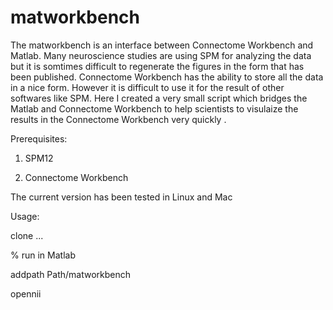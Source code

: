 # matworkbench
The matworkbench is an interface between Connectome Workbench and Matlab. Many neuroscience studies are using SPM for analyzing the data but it is somtimes difficult to regenerate the figures in the form that has been published. Connectome Workbench has the ability to store all the data in a nice form. However it is difficult to use it for the result of other softwares like SPM. Here I created a very small script which bridges the Matlab and Connectome Workbench to help scientists to visulaize the results in the Connectome Workbench very quickly .

Prerequisites:

1) SPM12

2) Connectome Workbench

The current version has been tested in Linux and Mac


Usage:

clone ...

% run in Matlab

addpath  Path/matworkbench

opennii

